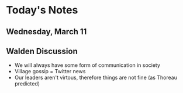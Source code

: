 # Today's Notes

## Wednesday, March 11

## Walden Discussion

- We will always have some form of communication in society
- Village gossip = Twitter news
- Our leaders aren't virtous, therefore things are not fine (as Thoreau predicted) 
